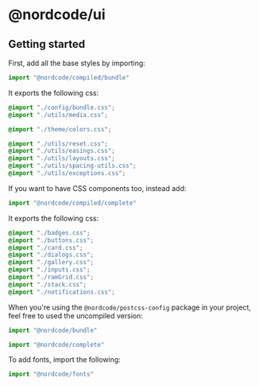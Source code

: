 # @nordcode/ui

## Getting started

First, add all the base styles by importing:

```js
import "@nordcode/compiled/bundle"
```

It exports the following css:

```css
@import "./config/bundle.css";
@import "./utils/media.css";

@import "./theme/colors.css";

@import "./utils/reset.css";
@import "./utils/easings.css";
@import "./utils/layouts.css";
@import "./utils/spacing-utils.css";
@import "./utils/exceptions.css";
```

If you want to have CSS components too, instead add:

```js
import "@nordcode/compiled/complete"
```

It exports the following css:

```css
@import "./badges.css";
@import "./buttons.css";
@import "./card.css";
@import "./dialogs.css";
@import "./gallery.css";
@import "./inputs.css";
@import "./ramGrid.css";
@import "./stack.css";
@import "./notifications.css";
```

When you're using the `@nordcode/postcss-config` package in your project, feel free to used the uncompiled version:

```js
import "@nordcode/bundle"
```

```js
import "@nordcode/complete"
```

To add fonts, import the following:

```js
import "@nordcode/fonts"
```
